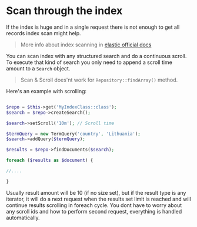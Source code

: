 # Scan through the index

If the index is huge and in a single request there is not enough to get all records index scan might help.

> More info about index scanning in [elastic official docs](https://www.elastic.co/guide/en/elasticsearch/reference/current/search-request-scroll.html#scroll-scan)

You can scan index with any structured search and do a continuous scroll. To execute that kind of search you only need to append a scroll time amount to a `Search` object.

> Scan & Scroll does'nt work for `Repository::findArray()` method.

Here's an example with scrolling:

```php

$repo = $this->get('MyIndexClass::class');
$search = $repo->createSearch();

$search->setScroll('10m'); // Scroll time

$termQuery = new TermQuery('country', 'Lithuania');
$search->addQuery($termQuery);

$results = $repo->findDocuments($search);

foreach ($results as $document) {

//....

}

```

Usually result amount will be 10 (if no size set), but if the result type is any iterator, it will do a next request when the results set limit is reached and will continue results scrolling in foreach cycle. You dont have to worry about any scroll ids and how to perform second request, everything is handled automatically.
